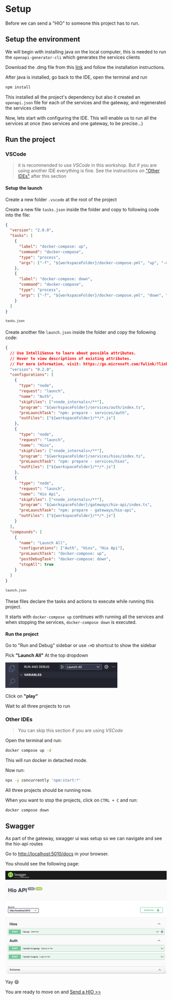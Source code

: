 # Setup

Before we can send a "HIO" to someone this project has to run.

## Setup the environment

We will begin with installing java on the local computer, this is needed to run the `openapi-generator-cli` which generates the services clients

Download the .dmg file from this [link](https://www.java.com/en/download/) and follow the installation instructions.

After java is installed, go back to the IDE, open the terminal and run

```bash
npm install
```

This installed all the project's dependency but also it created an `openapi.json` file for each of the services and the gateway, and regenerated the services clients

Now, lets start with configuring the IDE. This will enable us to run all the services at once (two services and one gateway, to be precise...)

## Run the project

### VSCode

> it is recommended to use _VSCode_ in this workshop. But if you are using another IDE everything is fine. See the instructions on ["Other IDEs"](#other-ides) after this section

#### Setup the launch

Create a new folder `.vscode` at the root of the project

Create a new file `tasks.json` inside the folder and copy to following code into the file:

```json
{
  "version": "2.0.0",
  "tasks": [
    {
      "label": "docker-compose: up",
      "command": "docker-compose",
      "type": "process",
      "args": ["-f", "${workspaceFolder}/docker-compose.yml", "up", "-d"]
    },
    {
      "label": "docker-compose: down",
      "command": "docker-compose",
      "type": "process",
      "args": ["-f", "${workspaceFolder}/docker-compose.yml", "down", "-d"]
    }
  ]
}
```

<sup>`tasks.json`</sup>

Create another file `launch.json` inside the folder and copy the following code:

```json
{
  // Use IntelliSense to learn about possible attributes.
  // Hover to view descriptions of existing attributes.
  // For more information, visit: https://go.microsoft.com/fwlink/?linkid=830387
  "version": "0.2.0",
  "configurations": [
    {
      "type": "node",
      "request": "launch",
      "name": "Auth",
      "skipFiles": ["<node_internals>/**"],
      "program": "${workspaceFolder}/services/auth/index.ts",
      "preLaunchTask": "npm: prepare - services/auth",
      "outFiles": ["${workspaceFolder}/**/*.js"]
    },
    {
      "type": "node",
      "request": "launch",
      "name": "Hios",
      "skipFiles": ["<node_internals>/**"],
      "program": "${workspaceFolder}/services/hios/index.ts",
      "preLaunchTask": "npm: prepare - services/hios",
      "outFiles": ["${workspaceFolder}/**/*.js"]
    },
    {
      "type": "node",
      "request": "launch",
      "name": "Hio Api",
      "skipFiles": ["<node_internals>/**"],
      "program": "${workspaceFolder}/gateways/hio-api/index.ts",
      "preLaunchTask": "npm: prepare - gateways/hio-api",
      "outFiles": ["${workspaceFolder}/**/*.js"]
    }
  ],
  "compounds": [
    {
      "name": "Launch All",
      "configurations": ["Auth", "Hios", "Hio Api"],
      "preLaunchTask": "docker-compose: up",
      "postDebugTask": "docker-compose: down",
      "stopAll": true
    }
  ]
}
```

<sup>`launch.json`</sup>

These files declare the tasks and actions to execute while running this project.

It starts with `docker-compose up` continues with running all the services and when stopping the services, `docker-compose down` is executed.

#### Run the project

Go to "Run and Debug" sidebar or use `⇧⌘D` shortcut to show the sidebar

Pick **"Launch All"** At the top dropdown

<img src="./images/001-launch-all.png" alt="launch all" style="width:350px"></img>

Click on **"play"**

Wait to all three projects to run

### Other IDEs

> You can skip this section if you are using _VSCode_

Open the terminal and run:

```bash
docker compose up -d
```

This will run docker in detached mode.

Now run:

```bash
npx -y concurrently 'npm:start:*'
```

All three projects should be running now.

When you want to stop the projects, click on `CTRL + C` and run:

```bash
docker compose down
```

## Swagger

As part of the gateway, swagger ui was setup so we can navigate and see the hio-api routes

Go to [http://localhost:5010/docs](http://localhost:5010/docs) in your browser.

You should see the following page:

![hio-api-docs](./images/002-hio-api-docs.png)

Yay 😄

You are ready to move on and [Send a HIO >>](./002%20send-a-hio.md)
